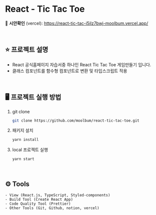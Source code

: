 <h1>React - Tic Tac Toe</h1>

🔗 **시안확인** (vercel): https://react-tic-tac-i5ilz7bwj-moolbum.vercel.app/

<br/>

## ⭐️ 프로젝트 설명

- React 공식홈페이지 자습서중 하나인 React Tic Tac Toe 게임만들기 입니다.
- 클래스 컴포넌트를 함수형 컴포넌트로 변환 및 타입스크립트 적용

<br/>

## 🖥 프로젝트 실행 방법

1. git clone
   ```bash
   git clone https://github.com/moolbum/react-tic-tac-toe.git
   ```
2. 패키지 설치
   ```bash
   yarn install
   ```
3. local 프로젝트 실행
   ```bash
   yarn start
   ```

<br>

## ⚙️ Tools

```
- View (React.js, TypeScript, Styled-components)
- Build Tool (Create React App)
- Code Quality Tool (Prettier)
- Other Tools (Git, Github, notion, vercel)
```
